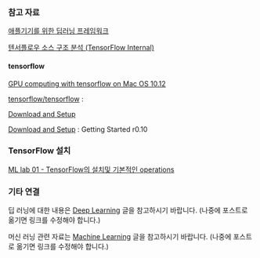 ### 참고 자료

[애플기기를 위한 딥러닝 프레임워크](https://tensorflow.blog/2016/01/02/애플기기를-위한-딥러닝-프레임워크/)

[텐서플로우 소스 구조 분석 (TensorFlow Internal)](http://team.airpage.org/meta/go/927)

#### tensorflow

[GPU computing with tensorflow on Mac OS 10.12](http://vinhqdang.github.io/2016/09/28/gpu-computing-with-tensorflow-on-mac-os-1012)

[tensorflow/tensorflow](https://github.com/tensorflow/tensorflow) : 

[Download and Setup](https://github.com/tensorflow/tensorflow/blob/master/tensorflow/g3doc/get_started/os_setup.md)

[Download and Setup](https://www.tensorflow.org/versions/r0.10/get_started/os_setup#using-pip) : Getting Started r0.10

### TensorFlow 설치 

[ML lab 01 - TensorFlow의 설치및 기본적인 operations](https://www.youtube.com/watch?v=cbPjsOivFOs)

### 기타 연결

딥 러닝에 대한 내용은 [Deep Learning](../_draft/2016-10-30-Deep-Learning.md) 글을 참고하시기 바랍니다. (나중에 포스트로 옮기면 링크를 수정해야 합니다.) 

머신 러닝 관련 자료는 [Machine Learning](../_draft/2016-03-07-Machine-Learning.md) 글을 참고하시기 바랍니다. (나중에 포스트로 옮기면 링크를 수정해야 합니다.) 
